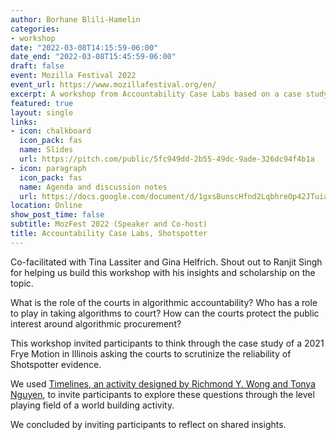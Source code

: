 ```yaml
---
author: Borhane Blili-Hamelin
categories:
- workshop
date: "2022-03-08T14:15:59-06:00"
date_end: "2022-03-08T15:45:59-06:00"
draft: false
event: Mozilla Festival 2022
event_url: https://www.mozillafestival.org/en/
excerpt: A workshop from Accountability Case Labs based on a case study about ShotSpotter
featured: true
layout: single
links:
- icon: chalkboard
  icon_pack: fas
  name: Slides
  url: https://pitch.com/public/5fc949dd-2b55-49dc-9ade-326dc94f4b1a
- icon: paragraph
  icon_pack: fas
  name: Agenda and discussion notes
  url: https://docs.google.com/document/d/1gxsBunscHfnd2LqbhreOp42JTuiaf1a1StcyimVG5AY/edit?usp=sharing
location: Online
show_post_time: false
subtitle: MozFest 2022 (Speaker and Co-host)
title: Accountability Case Labs, Shotspotter
---
```


Co-facilitated with Tina Lassiter and Gina Helfrich. Shout out to Ranjit Singh for helping us build this workshop with his insights and scholarship on the topic.

What is the role of the courts in algorithmic accountability? Who has a role to play in taking algorithms to court? How can the courts protect the public interest around algorithmic procurement? 

This workshop invited participants to think through the case study of a 2021 Frye Motion in Illinois asking the courts to scrutinize the reliability of Shotspotter evidence. 

We used [Timelines, an activity designed by Richmond Y. Wong and Tonya Nguyen](https://dl.acm.org/doi/10.1145/3411764.3445447), to invite participants to explore these questions through the level playing field of a world building activity. 

We concluded by inviting participants to reflect on shared insights. 